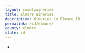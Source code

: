 ```yaml
---
layout: countywineries
title: Elmore Wineries
description: Wineries in Elmore ID
permalink: /id/elmore/
county: elmore
state: id
---
```

-
